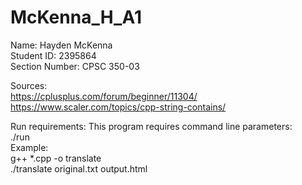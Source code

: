 # McKenna_H_A1
Name: Hayden McKenna  
Student ID: 2395864  
Section Number: CPSC 350-03  
  
Sources:  
https://cplusplus.com/forum/beginner/11304/  
https://www.scaler.com/topics/cpp-string-contains/  
  
Run requirements: This program requires command line parameters:  
./run <fileName1> <fileName2>  
Example:  
g++ *.cpp -o translate  
./translate original.txt output.html
